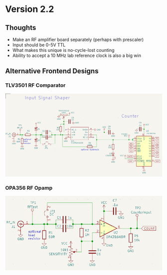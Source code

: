 # Version 2.2

## Thoughts

* Make an RF amplifier board separately (perhaps with prescaler)
* Input should be 0-5V TTL
* What makes this unique is no-cycle-lost counting
* Ability to accept a 10 MHz lab reference clock is also a big win

## Alternative Frontend Designs

### TLV3501 RF Comparator
![](comparator-TLV3501-frontend-idea.png)

### OPA356 RF Opamp
![](opamp-opa356-frontend-idea.png)